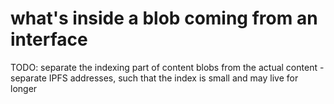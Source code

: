 # what's inside a blob coming from an interface

TODO: separate the indexing part of content blobs from the actual content - separate IPFS addresses, such that the index is small and may live for longer

